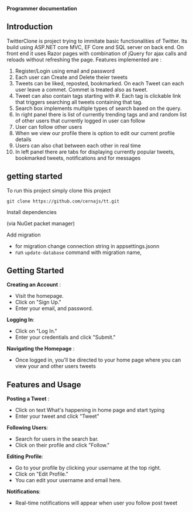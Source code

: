 **Programmer documentation**

## Introduction

TwitterClone is project trying to immitate basic functionalities of Twitter. Its build using ASP.NET core MVC, EF Core and SQL server on back end. On front end it uses Razor pages with combination of jQuery for ajax calls and reloads without refreshing the page.
Features implemented are :
 
1. Register/Login using email and password
2. Each user can Create and Delete theier tweets
3. Tweets can be liked, reposted, bookmarked. On each Tweet can each user leave a commet. Commet is treated also as tweet.
4. Tweet can also contain tags starting with #. Each tag is clickable link that triggers searching all tweets containing that tag.
5. Search box implements multiple types of search based on the query.
6. In right panel there is list of currently trending tags and and random list of other users that currently logged in user can follow
7. User can follow other users
8. When we view our profile there is option to edit our current profile details
9. Users can also chat between each other in real time
10. In left panel there are tabs for displaying currently popular tweets, bookmarked tweets, notifications and for messages

## getting started

To run this project simply clone this project

`git clone https://github.com/cernajs/tt.git`

Install dependencies

(via NuGet packet manager)

Add migration

- for migration change connection string in appsettings.jsonn
- run `update-database` command with migration name,

## Getting Started
**Creating an Account** :

- Visit the homepage.
- Click on "Sign Up."
- Enter your email, and password.

**Logging In**:

- Click on "Log In."
- Enter your credentials and click "Submit."

**Navigating the Homepage** :

- Once logged in, you'll be directed to your home page where you can view your and other users tweets


## Features and Usage
**Posting a Tweet** :

- Click on text What's happening in home page and start typing
- Enter your tweet and click "Tweet"

**Following Users**:

- Search for users in the search bar.
- Click on their profile and click "Follow."

**Editing Profile**:

- Go to your profile by clicking your username at the top right.
- Click on "Edit Profile."
- You can edit your username and email here.

**Notifications**:

- Real-time notifications will appear when user you follow post tweet
